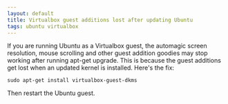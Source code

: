 ```yaml
---
layout: default
title: Virtualbox guest additions lost after updating Ubuntu
tags: ubuntu virtualbox 
---
```


If you are running Ubuntu as a Virtualbox guest, the automagic screen resolution, mouse scrolling and other guest addition goodies may stop working after running apt-get upgrade. This is because the guest additions get lost when an updated kernel is installed. Here's the fix:

`sudo apt-get install virtualbox-guest-dkms`

Then restart the Ubuntu guest.

